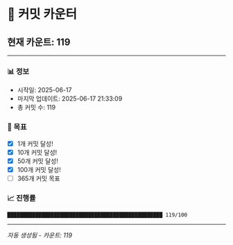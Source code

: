 # 🔢 커밋 카운터

## 현재 카운트: 119

---

### 📊 정보
- 시작일: 2025-06-17
- 마지막 업데이트: 2025-06-17 21:33:09
- 총 커밋 수: 119

### 🎯 목표
- [x] 1개 커밋 달성!
- [x] 10개 커밋 달성!
- [x] 50개 커밋 달성!
- [x] 100개 커밋 달성!
- [ ] 365개 커밋 목표

### 📈 진행률
```
██████████████████████████████████████████████████ 119/100
```

---
*자동 생성됨 - 카운트: 119*
